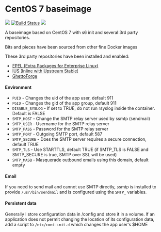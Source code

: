 CentOS 7 baseimage
==================

[![](https://images.microbadger.com/badges/image/ajoergensen/baseimage-centos.svg)](https://microbadger.com/images/ajoergensen/baseimage-centos "Get your own image badge on microbadger.com") [![Build Status](https://travis-ci.org/ajoergensen/baseimage-centos.svg?branch=master)](https://travis-ci.org/ajoergensen/baseimage-centos) [![](https://images.microbadger.com/badges/commit/ajoergensen/baseimage-centos.svg)](https://microbadger.com/images/ajoergensen/baseimage-centos "Get your own commit badge on microbadger.com")

A baseimage based on CentOS 7 with s6 init and several 3rd party repositories.

Bits and pieces have been sourced from other fine Docker images

These 3rd party repositories have been installed and enabled:

- [EPEL (Extra Packages for Enterprise Linux)](https://fedoraproject.org/wiki/EPEL)
- [IUS (Inline with Upstream Stable)](https://ius.io/)
- [GhettoForge](http://ghettoforge.org/index.php/Main_Page)

#### Environment

- `PUID` - Changes the uid of the app user, default 911
- `PGID` - Changes the gid of the app group, default 911
- `DISABLE_SYSLOG` - If set to TRUE, do not run rsyslog inside the container. Default is FALSE
- `SMTP_HOST` - Change the SMTP relay server used by ssmtp (sendmail) 
- `SMTP_USER` - Username for the SMTP relay server
- `SMTP_PASS` - Password for the SMTP relay server
- `SMTP_PORT` - Outgoing SMTP port, default 587
- `SMTP_SECURE` - Does the SMTP server requires a secure connection, default TRUE
- `SMTP_TLS` - Use STARTTLS, default TRUE (if SMTP_TLS is FALSE and SMTP_SECURE is true, SMTP over SSL will be used)
- `SMTP_MASQ` - Masquerade outbound emails using this domain, default empty

#### Email

If you need to send mail and cannot use SMTP directly, ssmtp is installed to provide `/usr/bin/sendmail` and is configured using the `SMTP_` variables.

#### Persistent data

Generally I store configuration data in /config and store it in a volume. If an application does not permit changing the location of its configuration data, add a script to `/etc/cont-init.d` which changes the app user's $HOME

